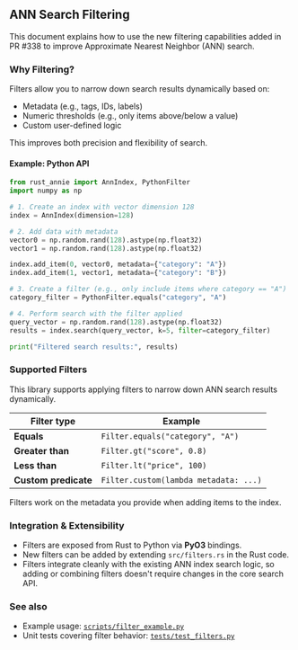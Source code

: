 ## ANN Search Filtering

This document explains how to use the new filtering capabilities added in PR #338 to improve Approximate Nearest Neighbor (ANN) search.

### Why Filtering?

Filters allow you to narrow down search results dynamically based on:
- Metadata (e.g., tags, IDs, labels)
- Numeric thresholds (e.g., only items above/below a value)
- Custom user-defined logic

This improves both precision and flexibility of search.

#### Example: Python API

```python
from rust_annie import AnnIndex, PythonFilter
import numpy as np

# 1. Create an index with vector dimension 128
index = AnnIndex(dimension=128)

# 2. Add data with metadata
vector0 = np.random.rand(128).astype(np.float32)
vector1 = np.random.rand(128).astype(np.float32)

index.add_item(0, vector0, metadata={"category": "A"})
index.add_item(1, vector1, metadata={"category": "B"})

# 3. Create a filter (e.g., only include items where category == "A")
category_filter = PythonFilter.equals("category", "A")

# 4. Perform search with the filter applied
query_vector = np.random.rand(128).astype(np.float32)
results = index.search(query_vector, k=5, filter=category_filter)

print("Filtered search results:", results)
```

### Supported Filters

This library supports applying filters to narrow down ANN search results dynamically.

| Filter type        | Example                                       |
|------------------- |----------------------------------------------- |
| **Equals**         | `Filter.equals("category", "A")`              |
| **Greater than**   | `Filter.gt("score", 0.8)`                     |
| **Less than**      | `Filter.lt("price", 100)`                     |
| **Custom predicate** | `Filter.custom(lambda metadata: ...)`       |

Filters work on the metadata you provide when adding items to the index.

### Integration & Extensibility

- Filters are exposed from Rust to Python via **PyO3** bindings.
- New filters can be added by extending `src/filters.rs` in the Rust code.
- Filters integrate cleanly with the existing ANN index search logic, so adding or combining filters doesn't require changes in the core search API.

### See also

- Example usage: [`scripts/filter_example.py`](scripts/filter_example.py)
- Unit tests covering filter behavior: [`tests/test_filters.py`](tests/test_filters.py)
